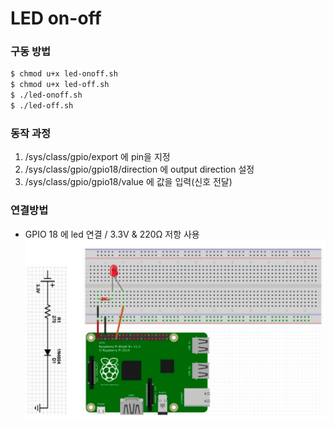 # LED on-off

### 구동 방법
```sh
$ chmod u+x led-onoff.sh
$ chmod u+x led-off.sh
$ ./led-onoff.sh
$ ./led-off.sh
```

### 동작 과정
1. /sys/class/gpio/export 에 pin을 지정
2. /sys/class/gpio/gpio18/direction 에 output direction 설정
3. /sys/class/gpio/gpio18/value 에 값을 입력(신호 전달)

### 연결방법
- GPIO 18 에 led 연결  /  3.3V & 220Ω 저항 사용
![led-pi](./pi_image.png)
